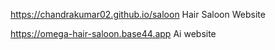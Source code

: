 https://chandrakumar02.github.io/saloon
Hair Saloon Website





 https://omega-hair-saloon.base44.app 
 Ai website
